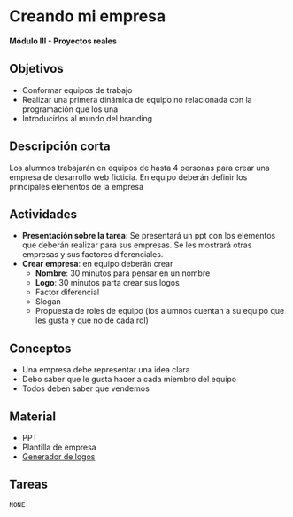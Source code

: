 # Creando mi empresa

**Módulo III - Proyectos reales**

## Objetivos

* Conformar equipos de trabajo
* Realizar una primera dinámica de equipo no relacionada con la programación que los una
* Introducirlos al mundo del branding

## Descripción corta

Los alumnos trabajarán en equipos de hasta 4 personas para crear una empresa de desarrollo web ficticia. En equipo deberán definir los principales elementos de la empresa

## Actividades

* **Presentación sobre la tarea**: Se presentará un ppt con los elementos que deberán realizar para sus empresas. Se les mostrará otras empresas y sus factores diferenciales.
* **Crear empresa**: en equipo deberán crear
  * **Nombre**: 30 minutos para pensar en un nombre
  * **Logo**: 30 minutos parta crear sus logos
  * Factor diferencial
  * Slogan
  * Propuesta de roles de equipo (los alumnos cuentan a su equipo que les gusta y que no de cada rol)

## Conceptos

* Una empresa debe representar una idea clara
* Debo saber que le gusta hacer a cada miembro del equipo
* Todos deben saber que vendemos

## Material

* PPT
* Plantilla de empresa
* [Generador de logos](https://www.logaster.com)

## Tareas

`NONE`
